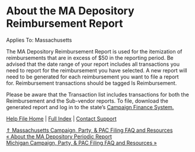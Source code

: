  About the MA Depository Reimbursement Report
==========

Applies To: Massachusetts

The MA Depository Reimbursement Report is used for the itemization of reimbursements that are in excess of $50 in the reporting period. Be advised that the date range of your report includes all transactions you need to report for the reimbursement you have selected. A new report will need to be generated for each reimbursement you want to file a report for. Reimbursement transactions should be tagged Is Reimbursement.

Please be aware that the Transaction list includes transactions for both the Reimbursement and the Sub-vendor reports. To file, download the generated report and log in to the state’s [Campaign Finance System.](https://ocpf.us/) 

[Help File Home](/help/) | [Full Index](/Help-File-Directory/) | [Contact Support](mailto:support@ISPolitical.com)

[⇑ Massachusetts Campaign, Party, & PAC Filing FAQ and Resources](/Massachusetts-Campaign-Party-PAC-Filing-FAQ-and-Resources)  
[« About the MA Depository Periodic Report](/About-the-MA-Depository-Periodic-Report)  
[Michigan Campaign, Party, & PAC Filing FAQ and Resources »](/Michigan-Campaign-Party-PAC-Filing-FAQ-and-Resources)